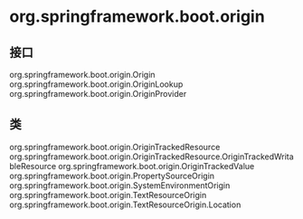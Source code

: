 # org.springframework.boot.origin

## 接口

org.springframework.boot.origin.Origin
org.springframework.boot.origin.OriginLookup<K>
org.springframework.boot.origin.OriginProvider

## 类

org.springframework.boot.origin.OriginTrackedResource
org.springframework.boot.origin.OriginTrackedResource.OriginTrackedWritableResource
org.springframework.boot.origin.OriginTrackedValue
org.springframework.boot.origin.PropertySourceOrigin
org.springframework.boot.origin.SystemEnvironmentOrigin
org.springframework.boot.origin.TextResourceOrigin
org.springframework.boot.origin.TextResourceOrigin.Location




